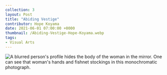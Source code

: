 ```yaml
---
collection: 3
layout: Post
title: "Abiding Vestige"
contributor: Hope Koyama
date: 2021-06-01 07:00:00 +0000
thumbnail: /Abiding-Vestige-Hope-Koyama.webp
tags: 
- Visual Arts
---
```

<img src="{{ site.baseurl }}/uploads/3/Abiding-Vestige-Hope-Koyama.jpg" 
    alt="A blurred person's profile hides the body of the woman in the mirror. One can see that woman's hands and fishnet stockings in this monochromatic photograph."
    class="w650" />

